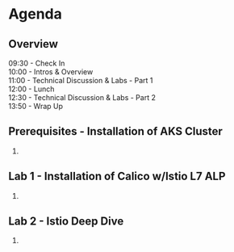 # Agenda

## Overview

09:30 - Check In<br>
10:00 - Intros & Overview<br>
11:00 - Technical Discussion & Labs - Part 1<br>
12:00 - Lunch<br>
12:30 - Technical Discussion & Labs - Part 2<br>
13:50 - Wrap Up<br>

## Prerequisites - Installation of AKS Cluster
1.

## Lab 1 - Installation of Calico w/Istio L7 ALP
1.

## Lab 2 - Istio Deep Dive
1.